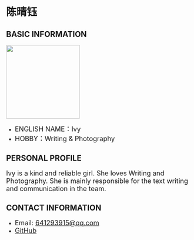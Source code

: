 

# 陈晴钰

## BASIC INFORMATION

<img width="200" src="https://github.com/NexMaker-Fab/2024ZWU-IS-8-BUNBUN/raw/f01e0df987d35c9d4a48c9a76bff612d84ee472c/images/%E9%99%88%E6%99%B4%E9%92%B0.jpg"></div>

- <font size="4">ENGLISH NAME：Ivy</font>
- <font size="4">HOBBY：Writing & Photography</font>

## PERSONAL PROFILE

<font size="4">Ivy is a kind and reliable girl. She loves Writing and Photography.
She is mainly responsible for the text writing and communication in the team.</font>

## CONTACT INFORMATION

- <font size="4">Email: 641293915@qq.com</font>
- <font size="4">[GitHub](https://github.com/2022015544/Ivy-yu/)</font>